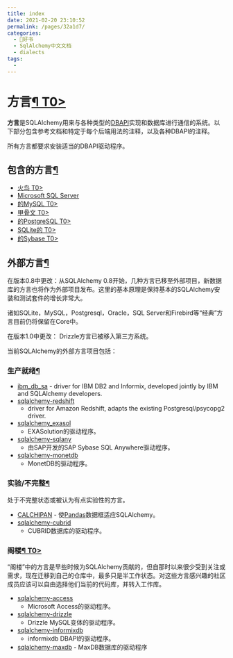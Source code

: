 ```yaml
---
title: index
date: 2021-02-20 23:10:52
permalink: /pages/32a1d7/
categories:
  - 📖好书
  - SqlAlchemy中文文档
  - dialects
tags:
  - 
---
```

方言[¶ T0\>](#dialects "Permalink to this headline")
====================================================

**方言**是SQLAlchemy用来与各种类型的[DBAPI](glossary.html#term-dbapi)实现和数据库进行通信的系统。以下部分包含参考文档和特定于每个后端用法的注释，以及各种DBAPI的注释。

所有方言都要求安装适当的DBAPI驱动程序。

包含的方言[¶](#included-dialects "Permalink to this headline")
--------------------------------------------------------------

-   [火鸟 T0\>](firebird.html)
-   [Microsoft SQL Server](mssql.html)
-   [的MySQL T0\>](mysql.html)
-   [甲骨文 T0\>](oracle.html)
-   [的PostgreSQL T0\>](postgresql.html)
-   [SQLite的 T0\>](sqlite.html)
-   [的Sybase T0\>](sybase.html)

外部方言[¶](#external-dialects "Permalink to this headline")
------------------------------------------------------------

在版本0.8中更改：从SQLAlchemy
0.8开始，几种方言已移至外部项目，新数据库的方言也将作为外部项目发布。这里的基本原理是保持基本的SQLAlchemy安装和测试套件的增长非常大。

诸如SQLite，MySQL，Postgresql，Oracle，SQL
Server和Firebird等“经典”方言目前仍将保留在Core中。

在版本1.0中更改： Drizzle方言已被移入第三方系统。

当前SQLAlchemy的外部方言项目包括：

### 生产就绪[¶](#production-ready "Permalink to this headline")

-   [ibm\_db\_sa](http://code.google.com/p/ibm-db/wiki/README) - driver
    for IBM DB2 and Informix, developed jointly by IBM and SQLAlchemy
    developers.
-   [sqlalchemy-redshift](https://pypi.python.org/pypi/sqlalchemy-redshift)
    - driver for Amazon Redshift, adapts the existing
    Postgresql/psycopg2 driver.
-   [sqlalchemy\_exasol](https://github.com/blue-yonder/sqlalchemy_exasol)
    - EXASolution的驱动程序。
-   [sqlalchemy-sqlany](https://github.com/sqlanywhere/sqlalchemy-sqlany)
    - 由SAP开发的SAP Sybase SQL Anywhere驱动程序。
-   [sqlalchemy-monetdb](https://github.com/gijzelaerr/sqlalchemy-monetdb)
    - MonetDB的驱动程序。

### 实验/不完整[¶](#experimental-incomplete "Permalink to this headline")

处于不完整状态或被认为有点实验性的方言。

-   [CALCHIPAN](https://bitbucket.org/zzzeek/calchipan/) -
    使[Pandas](http://pandas.pydata.org/)数据框适应SQLAlchemy。
-   [sqlalchemy-cubrid](https://bitbucket.org/zzzeek/sqlalchemy-cubrid)
    - CUBRID数据库的驱动程序。

### 阁楼[¶ T0\>](#attic "Permalink to this headline")

“阁楼”中的方言是早些时候为SQLAlchemy贡献的，但自那时以来很少受到关注或需求，现在迁移到自己的仓库中，最多只是半工作状态。对这些方言感兴趣的社区成员应该可以自由选择他们当前的代码库，并转入工作库。

-   [sqlalchemy-access](https://bitbucket.org/zzzeek/sqlalchemy-access)
    - Microsoft Access的驱动程序。
-   [sqlalchemy-drizzle](https://bitbucket.org/zzzeek/sqlalchemy-drizzle)
    - Drizzle MySQL变体的驱动程序。
-   [sqlalchemy-informixdb](https://bitbucket.org/zzzeek/sqlalchemy-informixdb)
    - informixdb DBAPI的驱动程序。
-   [sqlalchemy-maxdb](https://bitbucket.org/zzzeek/sqlalchemy-maxdb) -
    MaxDB数据库的驱动程序

